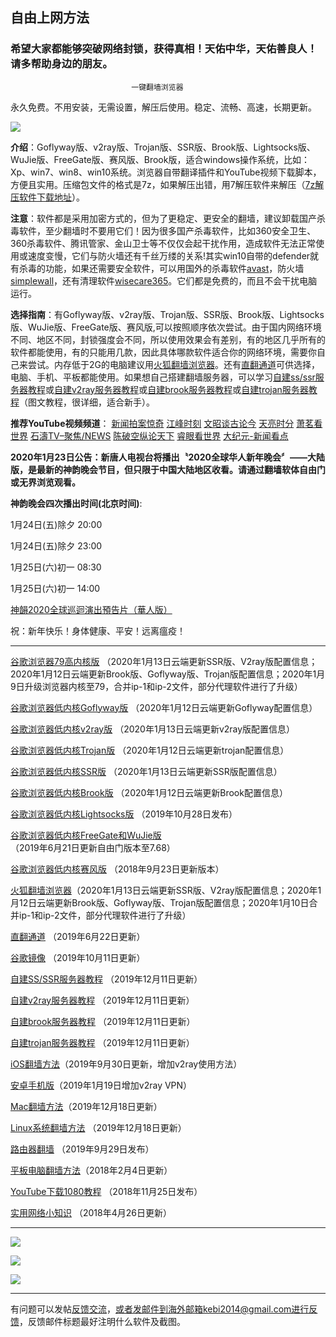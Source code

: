 ## ************************自由上网方法************************

### 希望大家都能够突破网络封锁，获得真相！天佑中华，天佑善良人！请多帮助身边的朋友。

                               一键翻墙浏览器


永久免费。不用安装，无需设置，解压后使用。稳定、流畅、高速，长期更新。

![](https://raw.githubusercontent.com/Alvin9999/pac2/master/%E5%9B%BE%E6%A0%87.PNG)


**介绍**：Goflyway版、v2ray版、Trojan版、SSR版、Brook版、Lightsocks版、WuJie版、FreeGate版、赛风版、Brook版，适合windows操作系统，比如：Xp、win7、win8、win10系统。浏览器自带翻译插件和YouTube视频下载脚本，方便且实用。压缩包文件的格式是7z，如果解压出错，用7解压软件来解压（[7z解压软件下载地址](https://sparanoid.com/lab/7z/)）。

**注意**：软件都是采用加密方式的，但为了更稳定、更安全的翻墙，建议卸载国产杀毒软件，至少翻墙时不要用它们！因为很多国产杀毒软件，比如360安全卫生、360杀毒软件、腾讯管家、金山卫士等不仅仅会起干扰作用，造成软件无法正常使用或速度变慢，它们与防火墙还有千丝万缕的关系!其实win10自带的defender就有杀毒的功能，如果还需要安全软件，可以用国外的杀毒软件[avast](http://files.avast.com/iavs9x/avast_free_antivirus_setup_offline.exe)，防火墙[simplewall](https://github.com/henrypp/simplewall/releases/download/v.2.3.4/simplewall-2.3.4-setup.exe)，还有清理软件[wisecare365](http://downloads.wisecleaner.com/soft/WiseCare365.exe)。它们都是免费的，而且不会干扰电脑运行。

**选择指南**：有Goflyway版、v2ray版、Trojan版、SSR版、Brook版、Lightsocks版、WuJie版、FreeGate版、赛风版,可以按照顺序依次尝试。由于国内网络环境不同、地区不同，封锁强度会不同，所以使用效果会有差别，有的地区几乎所有的软件都能使用，有的只能用几款，因此具体哪款软件适合你的网络环境，需要你自己来尝试。内存低于2G的电脑建议用[火狐翻墙浏览器](https://github.com/Alvin9999/new-pac/wiki/%E7%81%AB%E7%8B%90%E7%BF%BB%E5%A2%99%E6%B5%8F%E8%A7%88%E5%99%A8)。还有[直翻通道](https://github.com/Alvin9999/new-pac/wiki/%E7%9B%B4%E7%BF%BB%E9%80%9A%E9%81%93)可供选择，电脑、手机、平板都能使用。如果想自己搭建翻墙服务器，可以学习[自建ss/ssr服务器教程](https://github.com/Alvin9999/new-pac/wiki/%E8%87%AA%E5%BB%BAss%E6%9C%8D%E5%8A%A1%E5%99%A8%E6%95%99%E7%A8%8B)或[自建v2ray服务器教程](https://github.com/Alvin9999/new-pac/wiki/%E8%87%AA%E5%BB%BAv2ray%E6%9C%8D%E5%8A%A1%E5%99%A8%E6%95%99%E7%A8%8B)或[自建brook服务器教程](https://github.com/Alvin9999/new-pac/wiki/%E8%87%AA%E5%BB%BAbrook%E6%9C%8D%E5%8A%A1%E5%99%A8%E6%95%99%E7%A8%8B)或[自建trojan服务器教程](https://github.com/Alvin9999/new-pac/wiki/%E8%87%AA%E5%BB%BAtrojan%E6%9C%8D%E5%8A%A1%E5%99%A8%E6%95%99%E7%A8%8B)（图文教程，很详细，适合新手）。

**推荐YouTube视频频道**： [新闻拍案惊奇](https://www.youtube.com/user/NTDEducation/videos) [江峰时刻](https://www.youtube.com/channel/UCa6ERCDt3GzkvLye32ar89w/videos) [文昭谈古论今](https://www.youtube.com/channel/UCtAIPjABiQD3qjlEl1T5VpA/featured)  [天亮时分](https://www.youtube.com/channel/UCjvjNeHndz4PGs9JXhzdHqw/videos)  [萧茗看世界](https://www.youtube.com/channel/UC6HcLCrHusY7qLwsWGzfXnw) 
[石濤TV–聚焦/NEWS](https://www.youtube.com/channel/UC6zxZTv5ZbMmEg5GqBmXAUQ/videos)  [陈破空纵论天下](https://www.youtube.com/channel/UCwb7avxK-L5vPjMC1ZIGayw/videos) [睿眼看世界](https://www.youtube.com/channel/UCcWBxfaO69GPOFHSArNET2Q/videos) [大纪元-新闻看点](https://www.youtube.com/channel/UCPMqbkR35zZV1ysWGXJPW-w/videos)

**2020年1月23日公告：新唐人电视台将播出〝2020全球华人新年晚会〞——大陆版，是最新的神韵晚会节目，但只限于中国大陆地区收看。请通过翻墙软体自由门或无界浏览观看。**

**神韵晚会四次播出时间(北京时间)**:

1月24日(五)除夕 20:00

1月24日(五)除夕 23:00

1月25日(六)初一 08:30

1月25日(六)初一 14:00

[神韻2020全球巡迴演出預告片（華人版）](https://www.youtube.com/watch?time_continue=18&v=hdOuuCqxfkY&feature=emb_logo)

祝：新年快乐！身体健康、平安！远离瘟疫！

***

[谷歌浏览器79高内核版](https://github.com/Alvin9999/new-pac/wiki/%E9%AB%98%E5%86%85%E6%A0%B8%E7%89%88) （2020年1月13日云端更新SSR版、V2ray版配置信息；2020年1月12日云端更新Brook版、Goflyway版、Trojan版配置信息；2020年1月9日升级浏览器内核至79，合并ip-1和ip-2文件，部分代理软件进行了升级）

[谷歌浏览器低内核Goflyway版](https://github.com/Alvin9999/new-pac/wiki/Goflyway%E7%89%88) （2020年1月12日云端更新Goflyway配置信息）

[谷歌浏览器低内核v2ray版](https://github.com/Alvin9999/new-pac/wiki/v2ray%E7%89%88) （2020年1月13日云端更新v2ray版配置信息）

[谷歌浏览器低内核Trojan版](https://github.com/Alvin9999/new-pac/wiki/Trojan%E7%89%88) （2020年1月12日云端更新trojan配置信息）

[谷歌浏览器低内核SSR版](https://github.com/Alvin9999/new-pac/wiki/SSR%E7%89%88) （2020年1月13日云端更新SSR版配置信息）

[谷歌浏览器低内核Brook版](https://github.com/Alvin9999/new-pac/wiki/Brook%E7%89%88) （2020年1月12日云端更新Brook配置信息）

[谷歌浏览器低内核Lightsocks版](https://github.com/Alvin9999/new-pac/wiki/Lightsocks%E7%89%88) （2019年10月28日发布）

[谷歌浏览器低内核FreeGate和WuJie版](https://github.com/Alvin9999/new-pac/wiki/FreeGate%E5%92%8CWuJie%E7%89%88)（2019年6月21日更新自由门版本至7.68）

[谷歌浏览器低内核赛风版](https://github.com/Alvin9999/new-pac/wiki/%E8%B5%9B%E9%A3%8E%E7%89%88) （2018年9月23日更新版本）

[火狐翻墙浏览器](https://github.com/Alvin9999/new-pac/wiki/%E7%81%AB%E7%8B%90%E7%BF%BB%E5%A2%99%E6%B5%8F%E8%A7%88%E5%99%A8)（2020年1月13日云端更新SSR版、V2ray版配置信息；2020年1月12日云端更新Brook版、Goflyway版、Trojan版配置信息；2020年1月10日合并ip-1和ip-2文件，部分代理软件进行了升级）

[直翻通道](https://github.com/Alvin9999/new-pac/wiki/%E7%9B%B4%E7%BF%BB%E9%80%9A%E9%81%93) （2019年6月22日更新）

[谷歌镜像](https://github.com/Alvin9999/new-pac/wiki/%E8%B0%B7%E6%AD%8C%E9%95%9C%E5%83%8F) （2019年10月11日更新）

[自建SS/SSR服务器教程](https://github.com/Alvin9999/new-pac/wiki/%E8%87%AA%E5%BB%BAss%E6%9C%8D%E5%8A%A1%E5%99%A8%E6%95%99%E7%A8%8B) （2019年12月11日更新）

[自建v2ray服务器教程](https://github.com/Alvin9999/new-pac/wiki/%E8%87%AA%E5%BB%BAv2ray%E6%9C%8D%E5%8A%A1%E5%99%A8%E6%95%99%E7%A8%8B) （2019年12月11日更新）

[自建brook服务器教程](https://github.com/Alvin9999/new-pac/wiki/%E8%87%AA%E5%BB%BAbrook%E6%9C%8D%E5%8A%A1%E5%99%A8%E6%95%99%E7%A8%8B) （2019年12月11日更新）

[自建trojan服务器教程](https://github.com/Alvin9999/new-pac/wiki/%E8%87%AA%E5%BB%BAtrojan%E6%9C%8D%E5%8A%A1%E5%99%A8%E6%95%99%E7%A8%8B) （2019年12月11日更新）

[iOS翻墙方法](https://github.com/Alvin9999/new-pac/wiki/%E8%8B%B9%E6%9E%9C%E6%89%8B%E6%9C%BA%E7%BF%BB%E5%A2%99%E8%BD%AF%E4%BB%B6)（2019年9月30日更新，增加v2ray使用方法）

[安卓手机版](https://github.com/Alvin9999/new-pac/wiki/%E5%AE%89%E5%8D%93%E6%89%8B%E6%9C%BA%E7%89%88)（2019年1月19日增加v2ray VPN）

[Mac翻墙方法](https://github.com/Alvin9999/new-pac/wiki/%E8%8B%B9%E6%9E%9C%E7%94%B5%E8%84%91MAC%E7%BF%BB%E5%A2%99%E8%BD%AF%E4%BB%B6)（2019年12月18日更新）

[Linux系统翻墙方法](https://github.com/Alvin9999/new-pac/wiki/Linux%E7%B3%BB%E7%BB%9F%E7%BF%BB%E5%A2%99%E6%96%B9%E6%B3%95) （2019年12月18日更新）

[路由器翻墙](https://github.com/Alvin9999/new-pac/wiki/%E8%B7%AF%E7%94%B1%E5%99%A8%E7%BF%BB%E5%A2%99) （2019年9月29日发布）

[平板电脑翻墙方法](https://github.com/Alvin9999/new-pac/wiki/%E5%B9%B3%E6%9D%BF%E7%94%B5%E8%84%91%E7%BF%BB%E5%A2%99%E8%BD%AF%E4%BB%B6)（2018年2月4日更新）

[YouTube下载1080教程](https://github.com/Alvin9999/new-pac/wiki/YouTube%E4%B8%8B%E8%BD%BD1080%E6%95%99%E7%A8%8B) （2018年11月25日发布）

[实用网络小知识](https://github.com/Alvin9999/new-pac/wiki/%E5%AE%9E%E7%94%A8%E7%BD%91%E7%BB%9C%E5%B0%8F%E7%9F%A5%E8%AF%86) （2018年4月26日更新）

***

![](https://raw.githubusercontent.com/Alvin9999/pac2/master/shenyun003.jpg)

![](https://raw.githubusercontent.com/Alvin9999/pac2/master/1.JPG)

![](https://raw.githubusercontent.com/Alvin9999/pac2/master/2.JPG)

***
有问题可以发帖[反馈交流](https://github.com/Alvin9999/new-pac/issues)，或者发邮件到海外邮箱kebi2014@gmail.com进行反馈，反馈邮件标题最好注明什么软件及截图。